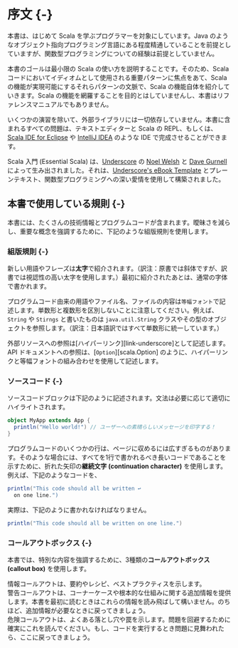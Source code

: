 # 序文 {-}

本書は、はじめて Scala を学ぶプログラマーを対象にしています。Java のようなオブジェクト指向プログラミング言語にある程度精通していることを前提としていますが、関数型プログラミングについての経験は前提としていません。

本書のゴールは最小限の Scala の使い方を説明することです。そのため、Scala コードにおいてイディオムとして使用される重要パターンに焦点をあて、Scala の機能が実現可能にするそれらパターンの文脈で、Scala の機能自体を紹介していきます。Scala の機能を網羅することを目的とはしていませんし、本書はリファレンスマニュアルでもありません。

いくつかの演習を除いて、外部ライブラリには一切依存していません。本書に含まれるすべての問題は、テキストエディターと Scala の REPL、もしくは、[Scala IDE for Eclipse](http://scala-ide.org/) や [IntelliJ IDEA](http://www.jetbrains.com/idea/) のような IDE で完成させることができます。

Scala 入門 (Essential Scala) は、[Underscore](http://underscore.io) の [Noel Welsh](http://noelwelsh.com) と [Dave Gurnell](http://davegurnell.com/) によって生み出されました。それは、[Underscore's eBook Template](https://github.com/underscoreio/underscore-ebook-template) とプレーンテキスト、関数型プログラミングへの深い愛情を使用して構築されました。

## 本書で使用している規則 {-}

本書には、たくさんの技術情報とプログラムコードが含まれます。曖昧さを減らし、重要な概念を強調するために、下記のような組版規則を使用します。

### 組版規則 {-}

新しい用語やフレーズは**太字**で紹介されます。（訳注：原書では斜体ですが、訳書では視認性の高い太字を使用します。）最初に紹介されたあとは、通常の字体で書かれます。

プログラムコード由来の用語やファイル名、ファイルの内容は`等幅フォント`で記述します。単数形と複数形を区別しないことに注意してください。例えば、`String` や `Stirngs` と書いたものは `java.util.String` クラスやその型のオブジェクトを参照します。（訳注：日本語訳ではすべて単数形に統一しています。）

外部リソースへの参照は[ハイパーリンク][link-underscore]として記述します。API ドキュメントへの参照は、[`Option`][scala.Option] のように、ハイパーリンクと等幅フォントの組み合わせを使用して記述します。

### ソースコード {-}

ソースコードブロックは下記のように記述されます。文法は必要に応じて適切にハイライトされます。

```scala
object MyApp extends App {
  println("Hello world!") // ユーザーへの素晴らしいメッセージを印字する！
}
```

プログラムコードのいくつかの行は、ページに収めるには広すぎるものがあります。そのような場合には、すべてを1行で書かれるべき長いコードであることを示すために、折れた矢印の**継続文字 (continuation character)** を使用します。例えば、下記のようなコードを、

```scala
println("This code should all be written ↩
  on one line.")
```

実際は、下記のように書かれなければなりません。

```scala
println("This code should all be written on one line.")
```

### コールアウトボックス {-}

本書では、特別な内容を強調するために、3種類の**コールアウトボックス (callout box)** を使用します。

<div class="callout callout-info">
情報コールアウトは、要約やレシピ、ベストプラクティスを示します。
</div>

<div class="callout callout-warning">
警告コールアウトは、コーナーケースや根本的な仕組みに関する追加情報を提供します。本書を最初に読むときはこれらの情報を読み飛ばして構いません。のちほど、追加情報が必要なときに戻ってきましょう。
</div>

<div class="callout callout-danger">
危険コールアウトは、よくある落とし穴や罠を示します。問題を回避するために確実にこれを読んでください。もし、コードを実行するとき問題に見舞われたら、ここに戻ってきましょう。
</div>
